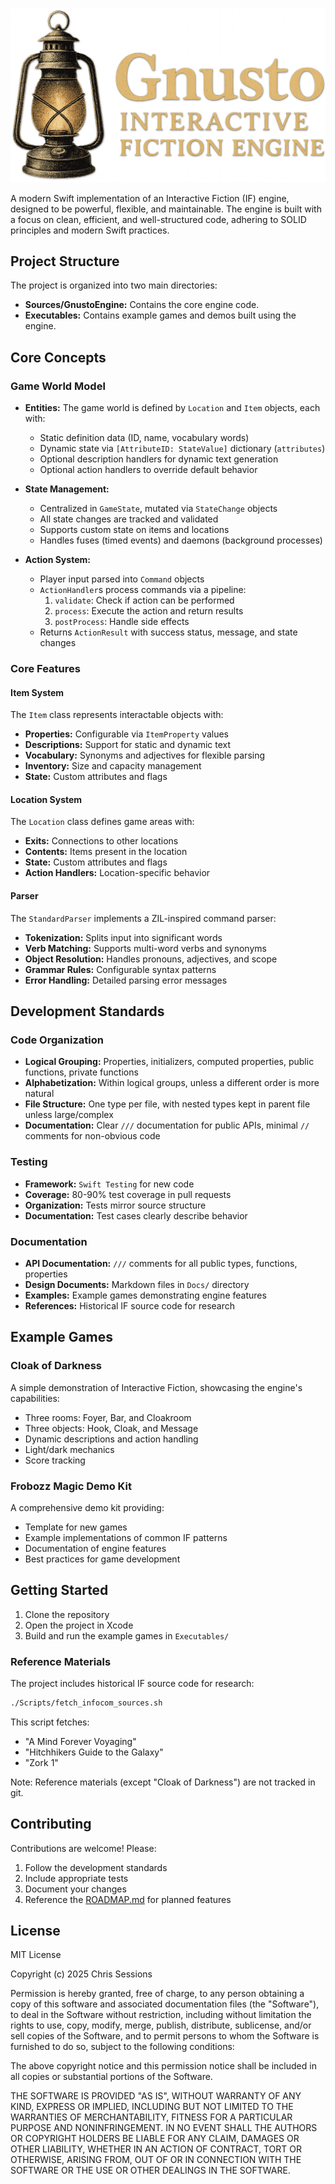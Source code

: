 ![Gnusto Interactive Fiction Engine Hero Graphic](Docs/Images/gnusto-heading.png)

A modern Swift implementation of an Interactive Fiction (IF) engine, designed to be powerful, flexible, and maintainable. The engine is built with a focus on clean, efficient, and well-structured code, adhering to SOLID principles and modern Swift practices.

## Project Structure

The project is organized into two main directories:

- **Sources/GnustoEngine:** Contains the core engine code.
- **Executables:** Contains example games and demos built using the engine.

## Core Concepts

### Game World Model

- **Entities:** The game world is defined by `Location` and `Item` objects, each with:

  - Static definition data (ID, name, vocabulary words)
  - Dynamic state via `[AttributeID: StateValue]` dictionary (`attributes`)
  - Optional description handlers for dynamic text generation
  - Optional action handlers to override default behavior

- **State Management:**

  - Centralized in `GameState`, mutated via `StateChange` objects
  - All state changes are tracked and validated
  - Supports custom state on items and locations
  - Handles fuses (timed events) and daemons (background processes)

- **Action System:**
  - Player input parsed into `Command` objects
  - `ActionHandler`s process commands via a pipeline:
    1. `validate`: Check if action can be performed
    2. `process`: Execute the action and return results
    3. `postProcess`: Handle side effects
  - Returns `ActionResult` with success status, message, and state changes

### Core Features

#### Item System

The `Item` class represents interactable objects with:

- **Properties:** Configurable via `ItemProperty` values
- **Descriptions:** Support for static and dynamic text
- **Vocabulary:** Synonyms and adjectives for flexible parsing
- **Inventory:** Size and capacity management
- **State:** Custom attributes and flags

#### Location System

The `Location` class defines game areas with:

- **Exits:** Connections to other locations
- **Contents:** Items present in the location
- **State:** Custom attributes and flags
- **Action Handlers:** Location-specific behavior

#### Parser

The `StandardParser` implements a ZIL-inspired command parser:

- **Tokenization:** Splits input into significant words
- **Verb Matching:** Supports multi-word verbs and synonyms
- **Object Resolution:** Handles pronouns, adjectives, and scope
- **Grammar Rules:** Configurable syntax patterns
- **Error Handling:** Detailed parsing error messages

## Development Standards

### Code Organization

- **Logical Grouping:** Properties, initializers, computed properties, public functions, private functions
- **Alphabetization:** Within logical groups, unless a different order is more natural
- **File Structure:** One type per file, with nested types kept in parent file unless large/complex
- **Documentation:** Clear `///` documentation for public APIs, minimal `//` comments for non-obvious code

### Testing

- **Framework:** `Swift Testing` for new code
- **Coverage:** 80-90% test coverage in pull requests
- **Organization:** Tests mirror source structure
- **Documentation:** Test cases clearly describe behavior

### Documentation

- **API Documentation:** `///` comments for all public types, functions, properties
- **Design Documents:** Markdown files in `Docs/` directory
- **Examples:** Example games demonstrating engine features
- **References:** Historical IF source code for research

## Example Games

### Cloak of Darkness

A simple demonstration of Interactive Fiction, showcasing the engine's capabilities:

- Three rooms: Foyer, Bar, and Cloakroom
- Three objects: Hook, Cloak, and Message
- Dynamic descriptions and action handling
- Light/dark mechanics
- Score tracking

### Frobozz Magic Demo Kit

A comprehensive demo kit providing:

- Template for new games
- Example implementations of common IF patterns
- Documentation of engine features
- Best practices for game development

## Getting Started

1. Clone the repository
2. Open the project in Xcode
3. Build and run the example games in `Executables/`

### Reference Materials

The project includes historical IF source code for research:

```bash
./Scripts/fetch_infocom_sources.sh
```

This script fetches:

- "A Mind Forever Voyaging"
- "Hitchhikers Guide to the Galaxy"
- "Zork 1"

Note: Reference materials (except "Cloak of Darkness") are not tracked in git.

## Contributing

Contributions are welcome! Please:

1. Follow the development standards
2. Include appropriate tests
3. Document your changes
4. Reference the [ROADMAP.md](Docs/ROADMAP.md) for planned features

## License

MIT License

Copyright (c) 2025 Chris Sessions

Permission is hereby granted, free of charge, to any person obtaining a copy
of this software and associated documentation files (the "Software"), to deal
in the Software without restriction, including without limitation the rights
to use, copy, modify, merge, publish, distribute, sublicense, and/or sell
copies of the Software, and to permit persons to whom the Software is
furnished to do so, subject to the following conditions:

The above copyright notice and this permission notice shall be included in all
copies or substantial portions of the Software.

THE SOFTWARE IS PROVIDED "AS IS", WITHOUT WARRANTY OF ANY KIND, EXPRESS OR
IMPLIED, INCLUDING BUT NOT LIMITED TO THE WARRANTIES OF MERCHANTABILITY,
FITNESS FOR A PARTICULAR PURPOSE AND NONINFRINGEMENT. IN NO EVENT SHALL THE
AUTHORS OR COPYRIGHT HOLDERS BE LIABLE FOR ANY CLAIM, DAMAGES OR OTHER
LIABILITY, WHETHER IN AN ACTION OF CONTRACT, TORT OR OTHERWISE, ARISING FROM,
OUT OF OR IN CONNECTION WITH THE SOFTWARE OR THE USE OR OTHER DEALINGS IN THE
SOFTWARE.
